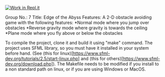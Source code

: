 [![Work in Repl.it](https://classroom.github.com/assets/work-in-replit-14baed9a392b3a25080506f3b7b6d57f295ec2978f6f33ec97e36a161684cbe9.svg)](https://classroom.github.com/online_ide?assignment_repo_id=405439&assignment_repo_type=GroupAssignmentRepo)

Group No.: 7
Title: Edge of the Abyss
Features: A 2-D obstacle avoiding game with the following features:
*Normal mode where you jump over obstacles
*Reverse gravity mode where gravity is towards the ceiling
*Plane mode where you fly above or below the obstacles


To compile the project, clone it and build it using "make" command. The project uses SFML library, so you must have it installed in your system before hand. (See (this for linux)[https://www.sfml-dev.org/tutorials/2.5/start-linux.php] and (this for others)[https://www.sfml-dev.org/download.php]). The Makefile needs to be modified if you install to a non standard path on linux, or if you are using Windows or MacOS.
